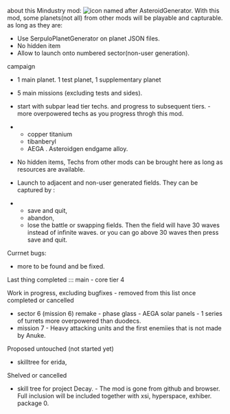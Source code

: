 
about this Mindustry mod:
![icon](https://github.com/chinhonnang0000/asteroidgen/blob/main/images/copper_is_scarce.png)
named after AsteroidGenerator. 
With this mod, some planets(not all) from other mods will be playable and capturable. as long as they are:
- Use SerpuloPlanetGenerator on planet JSON files. 
- No hidden item
- Allow to launch onto numbered sector(non-user generation).

campaign
- 1 main planet. 1 test planet, 1 supplementary planet
- 5 main missions (excluding tests and sides). 
- start with subpar lead tier techs.  and progress to subsequent tiers. - more overpowered techs as you progress throgh this mod.
- - copper titanium 
  - tibanberyl
  - AEGA . Asteroidgen endgame alloy. 

- No hidden items, Techs from other mods can be brought here as long as resources are available.
- Launch to adjacent and non-user generated fields. They can be captured by :
- - save and quit,
  - abandon,
  - lose the battle or swapping fields.
  Then the field will have 30 waves instead of infinite waves.
  or you can go above 30 waves then press save and quit.

Currnet bugs: 
- more to be found and be fixed. 

Last thing completed ::: main - core tier 4

Work in progress, excluding bugfixes - removed from this list once completed or cancelled 
- sector 6 (mission 6) remake - phase glass - AEGA solar panels - 1 series of turrets more overpowered than duodecs.
- mission 7 - Heavy attacking units and the first enemiies that is not made by Anuke. 

Proposed untouched (not started yet)
- skilltree for erida,

Shelved or cancelled 
- skill tree for project Decay. - The mod is gone from github and browser. Full inclusion will be included together with xsi, hyperspace, exhiber. package 0.  
